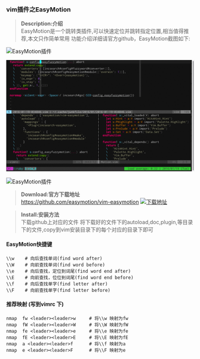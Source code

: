 ### vim插件之EasyMotion

><b>Description:介绍</b><br>
    EasyMotion是一个跳转类插件,可以快速定位并跳转指定位置,相当值得推荐,本文只作简单常用 功能介绍详细请官方github，EasyMotion截图如下:

![EasyMotion插件](https://camo.githubusercontent.com/5e4ba9c43e744478405ece72de1cd285dc17079a/68747470733a2f2f662e636c6f75642e6769746875622e636f6d2f6173736574732f333739373036322f323033393631322f37636166636563382d383961352d313165332d386632632d3566323661366238336566642e676966 "EasyMotion插件")

![EasyMotion插件](https://raw.githubusercontent.com/haya14busa/i/eab1d12a8bd322223d551956a4fd8a21d5c4bfe9/easymotion/fuzzy-incsearch-easymotion.gif "EasyMotion插件")

![EasyMotion插件](https://camo.githubusercontent.com/3ac76c9ea11d3b95ad5b07a24255e2fe73c131e4/68747470733a2f2f662e636c6f75642e6769746875622e636f6d2f6173736574732f333739373036322f323033393235342f34666266373237362d383939652d313165332d396266332d3165343436636162633039372e676966 "EasyMotion插件")

><b>Download:官方下载地址</b><br>
    https://github.com/easymotion/vim-easymotion
[![下载地址](https://github.com/easymotion/vim-easymotion "EasyMotion")](https://github.com/easymotion/vim-easymotion)

><b>Install:安装方法</b><br>
    下载github上对应的文件
    将下载好的文件下的autoload,doc,plugin,等目录下的文件,copy到vim安装目录下的每个对应的目录下即可

#### EasyMotion快捷键
	\\w    # 向后查找单词(find word after)
    \\W    # 向前查找单词(find word before)
    \\e    # 向后查找，定位到词尾(find word end after)
    \\E    # 向前查找，位位到词尾(find word end before)
    \\f	   # 向后查找单字(find letter after)
    \\F	   # 向前查找单字(find letter before)


#### 推荐映射 (写到vimrc 下)
    nmap  fw <leader><leader>w     # 将\\w 映射为fw 
    nmap  fW <leader><leader>W     # 将\\W 映射为fW
    nmap  fe <leader><leader>e     # 将\\e 映射为fe
    nmap  fE <leader><leader>E     # 将\\E 映射为fE
    nmap  a <leader><leader>f      # 将\\f 映射为a 
    nmap  e <leader><leader>F      # 将\\F 映射为e 
